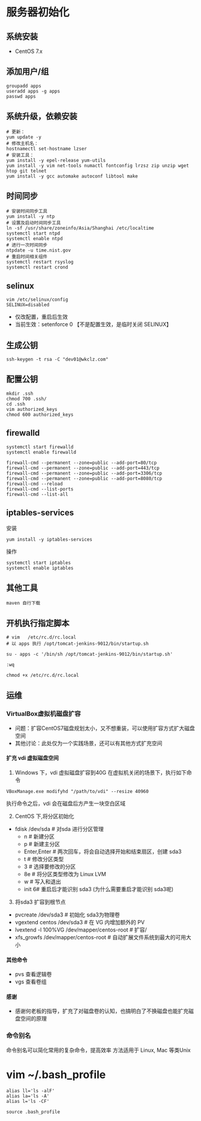 # 服务器初始化

## 系统安装
- CentOS 7.x

## 添加用户/组
```shell scrip
groupadd apps
useradd apps -g apps
passwd apps
```


## 系统升级，依赖安装
```shell scrip
# 更新：
yum update -y
# 修改主机名：
hostnamectl set-hostname lzser
# 安装工具： 
yum install -y epel-release yum-utils
yum install -y vim net-tools numactl fontconfig lrzsz zip unzip wget htop git telnet
yum install -y gcc automake autoconf libtool make
```

## 时间同步
```shell
# 安装时间同步工具
yum install -y ntp
# 设置及启动时间同步工具
ln -sf /usr/share/zoneinfo/Asia/Shanghai /etc/localtime
systemctl start ntpd
systemctl enable ntpd
# 进行一次时间同步
ntpdate -u time.nist.gov
# 重启时间相关组件
systemctl restart rsyslog
systemctl restart crond
```

## selinux
```shell script
vim /etc/selinux/config
SELINUX=disabled
```
- 仅改配置，重启后生效
- 当前生效：setenforce 0 【不是配置生效，是临时关闭 SELINUX】

## 生成公钥
```shell script
ssh-keygen -t rsa -C "dev01@wkclz.com"
```

## 配置公钥
```shell script
mkdir .ssh
chmod 700 .ssh/
cd .ssh
vim authorized_keys
chmod 600 authorized_keys
```

## firewalld
```shell script
systemctl start firewalld
systemctl enable firewalld

firewall-cmd --permanent --zone=public --add-port=80/tcp
firewall-cmd --permanent --zone=public --add-port=443/tcp
firewall-cmd --permanent --zone=public --add-port=3306/tcp
firewall-cmd --permanent --zone=public --add-port=8080/tcp
firewall-cmd --reload
firewall-cmd --list-ports
firewall-cmd --list-all
```

## iptables-services
安装
```shell
yum install -y iptables-services
```
操作
```shell
systemctl start iptables
systemctl enable iptables
```



## 其他工具
```shell script
maven 自行下载
```


## 开机执行指定脚本
```shell script
# vim   /etc/rc.d/rc.local 
# 以 apps 执行 /opt/tomcat-jenkins-9012/bin/startup.sh

su - apps -c '/bin/sh /opt/tomcat-jenkins-9012/bin/startup.sh'

:wq

chmod +x /etc/rc.d/rc.local
```


## 运维

### VirtualBox虚拟机磁盘扩容
- 问题：扩容CentOS7磁盘规划太小，又不想重装，可以使用扩容方式扩大磁盘空间
- 其他讨论：此处仅为一个实践场景，还可以有其他方式扩充空间

#### 扩充 vdi 虚拟磁盘空间
1. Windows 下，vdi 虚拟磁盘扩容到40G
在虚拟机关闭的场景下，执行如下命令
```shell
VBoxManage.exe modifyhd "/path/to/vdi" --resize 40960
```
执行命令之后，vdi 会在磁盘后方产生一块空白区域

2. CentOS 下,将分区初始化
- fdisk /dev/sda # 对sda 进行分区管理
  - n # 新建分区
  - p # 新建主分区
  - Enter,Enter #  两次回车，将会自动选择开始和结束扇区，创建 sda3
  - t # 修改分区类型
  - 3 # 选择要修改的分区
  - 8e # 将分区类型修改为 Linux LVM
  - w # 写入和退出
  - init 6#  重启后才能识别  sda3 (为什么需要重启才能识别 sda3呢)

3. 将sda3 扩容到根节点
  - pvcreate /dev/sda3 #  初始化 sda3为物理卷
  - vgextend centos /dev/sda3 # 在 VG 内增加额外的 PV
  - lvextend -l 100%VG /dev/mapper/centos-root # 扩容/
  - xfs_growfs /dev/mapper/centos-root # 自动扩展文件系统到最大的可用大小

#### 其他命令
- pvs 查看逻辑卷
- vgs 查看卷组

#### 感谢
- 感谢何老板的指导，扩充了对磁盘卷的认知，也搞明白了不换磁盘也能扩充磁盘空间的原理


### 命令别名
命令别名可以简化常用的复杂命令，提高效率
方法适用于 Linux, Mac 等类Unix
# vim ~/.bash_profile
```shell
alias ll='ls -alF'
alias la='ls -A' 
alias l='ls -CF' 
```
```shell
source .bash_profile
```
